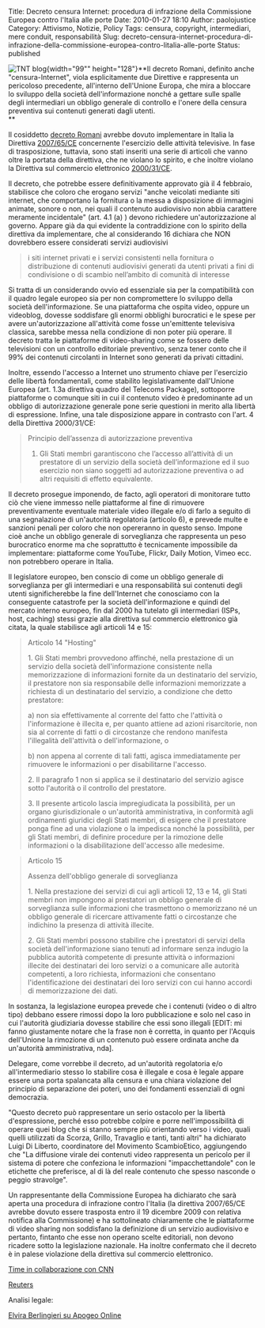 Title: Decreto censura Internet: procedura di infrazione della Commissione Europea contro l'Italia alle porte
Date: 2010-01-27 18:10
Author: paolojustice
Category: Attivismo, Notizie, Policy
Tags: censura, copyright, intermediari, mere conduit, responsabilità
Slug: decreto-censura-internet-procedura-di-infrazione-della-commissione-europea-contro-litalia-alle-porte
Status: published

![TNT blog](http://blog.tntvillage.scambioetico.org/wp-content/uploads/2010/01/BavaglioRete.jpg){width="99"" height="128"}**Il decreto Romani, definito anche "censura-Internet", viola esplicitamente due Direttive e rappresenta un pericoloso precedente, all'interno dell'Unione Europa, che mira a bloccare lo sviluppo della società dell'informazione nonché a gettare sulle spalle degli intermediari un obbligo generale di controllo e l'onere della censura preventiva sui contenuti generati dagli utenti.  
**  
  

**<!--more-->**

Il cosiddetto [decreto Romani](http://blog.quintarelli.it/files/atto-governo-n.-169.pdf) avrebbe dovuto implementare in Italia la Direttiva [2007/65/CE](http://eur-lex.europa.eu/LexUriServ/LexUriServ.do?uri=OJ:L:2007:332:0027:0045:IT:PDF) concernente l'esercizio delle attività televisive. In fase di trasposizione, tuttavia, sono stati inseriti una serie di articoli che vanno oltre la portata della direttiva, che ne violano lo spirito, e che inoltre violano la Direttiva sul commercio elettronico [2000/31/CE](http://eur-lex.europa.eu/LexUriServ/LexUriServ.do?uri=OJ:L:2000:178:0001:0016:IT:PDF).

Il decreto, che potrebbe essere definitivamente approvato già il 4 febbraio, stabilisce che coloro che erogano servizi "anche veicolati mediante siti internet, che comportano la fornitura o la messa a disposizione di immagini animate, sonore o non, nei quali il contenuto audiovisivo non abbia carattere meramente incidentale" (art. 4.1 (a) ) devono richiedere un'autorizzazione al governo. Appare già da qui evidente la contraddizione con lo spirito della direttiva da implementare, che al considerando 16 dichiara che NON dovrebbero essere considerati servizi audiovisivi

> i siti internet privati e i servizi consistenti nella fornitura o distribuzione di contenuti audiovisivi generati da utenti privati a fini di condivisione o di scambio nell’ambito di comunità di interesse

Si tratta di un considerando ovvio ed essenziale sia per la compatibilità con il quadro legale europeo sia per non compromettere lo sviluppo della società dell'informazione. Se una piattaforma che ospita video, oppure un videoblog, dovesse soddisfare gli enormi obblighi burocratici e le spese per avere un'autorizzazione all'attività come fosse un'emittente televisiva classica, sarebbe messa nella condizione di non poter più operare. Il decreto tratta le piattaforme di video-sharing come se fossero delle televisioni con un controllo editoriale preventivo, senza tener conto che il 99% dei contenuti circolanti in Internet sono generati da privati cittadini.

Inoltre, essendo l'accesso a Internet uno strumento chiave per l'esercizio delle libertà fondamentali, come stabilito legislativamente dall'Unione Europea (art. 1.3a direttiva quadro del Telecoms Package), sottoporre piattaforme o comunque siti in cui il contenuto video è predominante ad un obbligo di autorizzazione generale pone serie questioni in merito alla libertà di espressione. Infine, una tale disposizione appare in contrasto con l'art. 4 della Direttiva 2000/31/CE:

> Principio dell’assenza di autorizzazione preventiva  
> 1. Gli Stati membri garantiscono che l’accesso all’attività di un prestatore di un servizio della società dell’informazione ed il suo esercizio non siano soggetti ad autorizzazione preventiva o ad altri requisiti di effetto equivalente.

Il decreto prosegue imponendo, de facto, agli operatori di monitorare tutto ciò che viene immesso nelle piattaforme al fine di rimuovere preventivamente eventuale materiale video illegale e/o di farlo a seguito di una segnalazione di un'autorità regolatoria (articolo 6), e prevede multe e sanzioni penali per coloro che non opereranno in questo senso. Impone cioè anche un obbligo generale di sorveglianza che rappresenta un peso burocratico enorme ma che soprattutto è tecnicamente impossibile da implementare: piattaforme come YouTube, Flickr, Daily Motion, Vimeo ecc. non potrebbero operare in Italia.

Il legislatore europeo, ben conscio di come un obbligo generale di sorveglianza per gli intermediari e una responsabilità sui contenuti degli utenti significherebbe la fine dell'Internet che conosciamo con la conseguente catastrofe per la società dell'informazione e quindi del mercato interno europeo, fin dal 2000 ha tutelato gli intermediari (ISPs, host, caching) stessi grazie alla direttiva sul commercio elettronico già citata, la quale stabilisce agli articoli 14 e 15:

> Articolo 14 "Hosting"
>
> 1\. Gli Stati membri provvedono affinché, nella prestazione di un servizio della società dell'informazione consistente nella memorizzazione di informazioni fornite da un destinatario del servizio, il prestatore non sia responsabile delle informazioni memorizzate a richiesta di un destinatario del servizio, a condizione che detto prestatore:
>
> a\) non sia effettivamente al corrente del fatto che l'attività o l'informazione è illecita e, per quanto attiene ad azioni risarcitorie, non sia al corrente di fatti o di circostanze che rendono manifesta l'illegalità dell'attività o dell'informazione, o
>
> b\) non appena al corrente di tali fatti, agisca immediatamente per rimuovere le informazioni o per disabilitarne l'accesso.
>
> 2\. Il paragrafo 1 non si applica se il destinatario del servizio agisce sotto l'autorità o il controllo del prestatore.
>
> 3\. Il presente articolo lascia impregiudicata la possibilità, per un organo giurisdizionale o un'autorità amministrativa, in conformità agli ordinamenti giuridici degli Stati membri, di esigere che il prestatore ponga fine ad una violazione o la impedisca nonché la possibilità, per gli Stati membri, di definire procedure per la rimozione delle informazioni o la disabilitazione dell'accesso alle medesime.

> Articolo 15
>
> Assenza dell'obbligo generale di sorveglianza
>
> 1\. Nella prestazione dei servizi di cui agli articoli 12, 13 e 14, gli Stati membri non impongono ai prestatori un obbligo generale di sorveglianza sulle informazioni che trasmettono o memorizzano né un obbligo generale di ricercare attivamente fatti o circostanze che indichino la presenza di attività illecite.
>
> 2\. Gli Stati membri possono stabilire che i prestatori di servizi della società dell'informazione siano tenuti ad informare senza indugio la pubblica autorità competente di presunte attività o informazioni illecite dei destinatari dei loro servizi o a comunicare alle autorità competenti, a loro richiesta, informazioni che consentano l'identificazione dei destinatari dei loro servizi con cui hanno accordi di memorizzazione dei dati.

In sostanza, la legislazione europea prevede che i contenuti (video o di altro tipo) debbano essere rimossi dopo la loro pubblicazione e solo nel caso in cui l'autorità giudiziaria dovesse stabilire che essi sono illegali \[EDIT: mi fanno giustamente notare che la frase non è corretta, in quanto per l'Acquis dell'Unione la rimozione di un contenuto può essere ordinata anche da un'autorità amministrativa, nda\].

Delegare, come vorrebbe il decreto, ad un'autorità regolatoria e/o all'intermediario stesso lo stabilire cosa è illegale e cosa è legale appare essere una porta spalancata alla censura e una chiara violazione del principio di separazione dei poteri, uno dei fondamenti essenziali di ogni democrazia.

"Questo decreto può rappresentare un serio ostacolo per la libertà d'espressione, perché esso potrebbe colpire e porre nell'impossibilità di operare quei blog che si stanno sempre più orientando verso i video, quali quelli utilizzati da Scorza, Grillo, Travaglio e tanti, tanti altri" ha dichiarato Luigi Di Liberto, coordinatore del Movimento ScambioEtico, aggiungendo che "La diffusione virale dei contenuti video rappresenta un pericolo per il sistema di potere che confeziona le informazioni "impacchettandole" con le etichette che preferisce, al di là del reale contenuto che spesso nasconde o peggio stravolge".

Un rappresentante della Commissione Europea ha dichiarato che sarà aperta una procedura di infrazione contro l'Italia (la direttiva 2007/65/CE avrebbe dovuto essere trasposta entro il 19 dicembre 2009 con relativa notifica alla Commissione) e ha sottolineato chiaramente che le piattaforme di video sharing non soddisfano la definizione di un servizio audiovisivo e pertanto, fintanto che esse non operano scelte editoriali, non devono ricadere sotto la legislazione nazionale. Ha inoltre confermato che il decreto è in palese violazione della direttiva sul commercio elettronico.

[Time in collaborazione con CNN](http://www.time.com/time/world/article/0,8599,1955569,00.html)

[Reuters](http://www.reuters.com/article/idUSLDE60E28B20100126)

Analisi legale:

[Elvira Berlingieri su Apogeo Online](http://www.apogeonline.com/webzine/2010/01/25/decreto-romani-tanti-dubbi-interpretativi)
